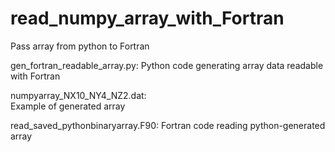 # read_numpy_array_with_Fortran
Pass array from python to Fortran

gen_fortran_readable_array.py:
Python code generating array data readable with Fortran

numpyarray_NX10_NY4_NZ2.dat:	
Example of generated array

read_saved_pythonbinaryarray.F90:
Fortran code reading python-generated array

